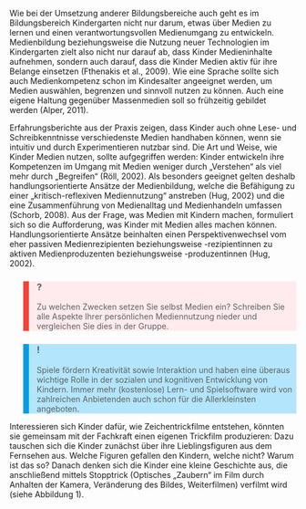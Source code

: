 <!-- filename: 03_Aktiv_kreativ_und_kooperativ_mit_Medien_umgehen.md -->
<!-- title: Aktiv, kreativ und kooperativ mit Medien umgehen -->

Wie bei der Umsetzung anderer Bildungsbereiche auch geht es im Bildungsbereich Kindergarten nicht nur darum, etwas über Medien zu lernen und einen verantwortungsvollen Medienumgang zu entwickeln. Medienbildung beziehungsweise die Nutzung neuer Technologien im Kindergarten zielt also nicht nur darauf ab, dass Kinder Medieninhalte aufnehmen, sondern auch darauf, dass die Kinder Medien aktiv für ihre Belange einsetzen (Fthenakis et al., 2009). Wie eine Sprache sollte sich auch Medienkompetenz schon im Kindesalter angeeignet werden, um Medien auswählen, begrenzen und sinnvoll nutzen zu können. Auch eine eigene Haltung gegenüber Massenmedien soll so frühzeitig gebildet werden (Alper, 2011).

Erfahrungsberichte aus der Praxis zeigen, dass Kinder auch ohne Lese- und Schreibkenntnisse verschiedenste Medien handhaben können, wenn sie intuitiv und durch Experimentieren nutzbar sind. Die Art und Weise, wie Kinder Medien nutzen, sollte aufgegriffen werden: Kinder entwickeln ihre Kompetenzen im Umgang mit Medien weniger durch „Verstehen“ als viel mehr durch „Begreifen“ (Röll, 2002). Als besonders geeignet gelten deshalb handlungsorientierte Ansätze der Medienbildung, welche die Befähigung zu einer „kritisch-reflexiven Mediennutzung“ anstreben (Hug, 2002) und die eine Zusammenführung von Medienalltag und Medienhandeln umfassen (Schorb, 2008). Aus der Frage, was Medien mit Kindern machen, formuliert sich so die Aufforderung, was Kinder mit Medien alles machen können. Handlungsorientierte Ansätze beinhalten einen Perspektivenwechsel vom eher passiven Medienrezipienten beziehungsweise -rezipientinnen zu aktiven Medienproduzenten beziehungsweise -produzentinnen (Hug, 2002).

<blockquote style="background: #FFEBEE; border-left: 10px solid #F44336">

### ?

Zu welchen Zwecken setzen Sie selbst Medien ein? Schreiben Sie alle Aspekte Ihrer persönlichen Mediennutzung nieder und vergleichen Sie dies in der Gruppe.

</blockquote>

<blockquote style="background: #B3E5FC; border-left: 10px solid #039BE5">

### !

Spiele fördern Kreativität sowie Interaktion und haben eine überaus wichtige Rolle in der sozialen und kognitiven Entwicklung von Kindern. Immer mehr (kostenlose) Lern- und Spielsoftware wird von zahlreichen Anbietenden auch schon für die Allerkleinsten angeboten.

</blockquote>

Interessieren sich Kinder dafür, wie Zeichentrickfilme entstehen, könnten sie gemeinsam mit der Fachkraft einen eigenen Trickfilm produzieren: Dazu tauschen sich die Kinder zunächst über ihre Lieblingsfiguren aus dem Fernsehen aus. Welche Figuren gefallen den Kindern, welche nicht? Warum ist das so? Danach denken sich die Kinder eine kleine Geschichte aus, die anschließend mittels Stopptrick (Optisches „Zaubern“ im Film durch Anhalten der Kamera, Veränderung des Bildes, Weiterfilmen) verfilmt wird (siehe Abbildung 1).
